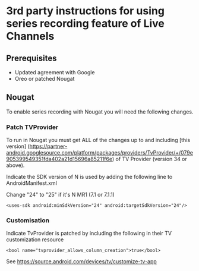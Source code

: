 # 3rd party instructions for using series recording feature of Live Channels

## Prerequisites

*   Updated agreement with Google
*   Oreo or patched Nougat

## Nougat

To enable series recording with Nougat you will need the following changes.

### Patch TVProvider

To run in Nougat you must get ALL of the changes up to and including [this version]
(https://partner-android.googlesource.com/platform/packages/providers/TvProvider/+/079e905399549351fda402a21d15696a85211f6e)
of TV Provider (version 34 or above).

Indicate the SDK version of N is used by adding the following line to AndroidManifest.xml

Change "24" to "25" if it's N MR1 (7.1 or 7.1.1)

```
<uses-sdk android:minSdkVersion="24" android:targetSdkVersion="24"/>
```

### Customisation

Indicate TvProvider is patched by including the following in their TV
customization resource

```
<bool name="tvprovider_allows_column_creation">true</bool>
```

See https://source.android.com/devices/tv/customize-tv-app
